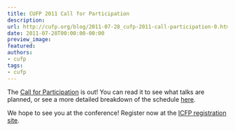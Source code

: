 ```yaml
---
title: CUFP 2011 Call for Participation
description:
url: http://cufp.org/blog/2011-07-28_cufp-2011-call-participation-0.html
date: 2011-07-28T00:00:00-00:00
preview_image:
featured:
authors:
- cufp
tags:
- cufp
---
```




<p>The <a href="http://cufp.org/2011/call-participation.html">Call for Participation</a> is out!
You can read it to see what talks are planned, or see a more detailed
breakdown of the schedule <a href="http://cufp.org/2011/">here</a>.</p>
<p>We hope to see you at the conference! Register now at the <a href="https://regmaster3.com/2011conf/ICFP11/register.php">ICFP
registration
site</a>.</p>

